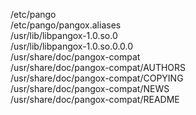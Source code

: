 /etc/pango  
/etc/pango/pangox.aliases  
/usr/lib/libpangox-1.0.so.0  
/usr/lib/libpangox-1.0.so.0.0.0  
/usr/share/doc/pangox-compat  
/usr/share/doc/pangox-compat/AUTHORS  
/usr/share/doc/pangox-compat/COPYING  
/usr/share/doc/pangox-compat/NEWS  
/usr/share/doc/pangox-compat/README  

